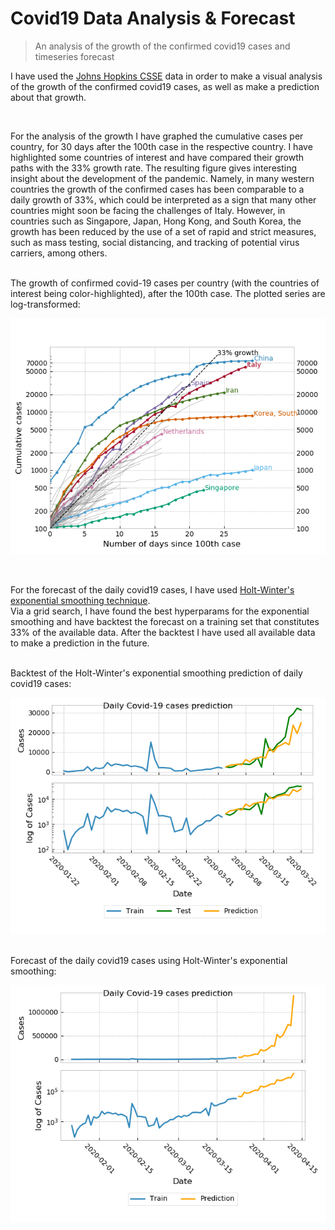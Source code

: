 # Covid19 Data Analysis & Forecast
> An analysis of the growth of the confirmed covid19 cases and timeseries forecast

I have used the [Johns Hopkins CSSE](https://github.com/CSSEGISandData/COVID-19/blob/master/csse_covid_19_data/csse_covid_19_time_series/time_series_19-covid-Confirmed.csv)
data in order to make a visual analysis of the growth of the confirmed covid19 cases,
as well as make a prediction about that growth.

<br>

For the analysis of the growth I have graphed the cumulative cases per country, for 30 days after the 100th case in the
respective country. I have highlighted some countries of interest and have compared their growth paths with the 33% growth
rate. The resulting figure gives interesting insight about the development of the pandemic. Namely, in many western 
countries the growth of the confirmed cases has been comparable to a daily growth of 33%, which could be interpreted as
a sign that many other countries might soon be facing the challenges оf Italy. However, in countries such as Singapore,
Japan, Hong Kong, and South Korea, the growth has been reduced by the use of a set of rapid and strict measures, such as
mass testing, social distancing, and tracking of potential virus carriers, among others.

<br>
The growth of confirmed covid-19 cases per country (with the countries of interest being color-highlighted), after the 100th case. The plotted series are log-transformed:

![Covid19_growth_analysis](https://github.com/dargiroff/timeseries_analysis/blob/master/corona_virus_forecast/covid19_analysis.png)

<br>

For the forecast of the daily covid19 cases, I have used [Holt-Winter's exponential smoothing technique](https://otexts.com/fpp2/holt-winters.html). <br>
Via a grid search, I have found the best hyperparams for the exponential smoothing and have backtest the forecast on
a training set that constitutes 33% of the available data.
After the backtest I have used all available data to make a prediction in the future.

<br>
Backtest of the Holt-Winter's exponential smoothing prediction of daily covid19 cases:

![Covid19_forecast_backtest](https://github.com/dargiroff/timeseries_analysis/blob/master/corona_virus_forecast/covid19_forecast_backtest.png)

<br>
Forecast of the daily covid19 cases using Holt-Winter's exponential smoothing:

![Covid19_forecast_backtest](https://github.com/dargiroff/timeseries_analysis/blob/master/corona_virus_forecast/covid19_forecast.png)



